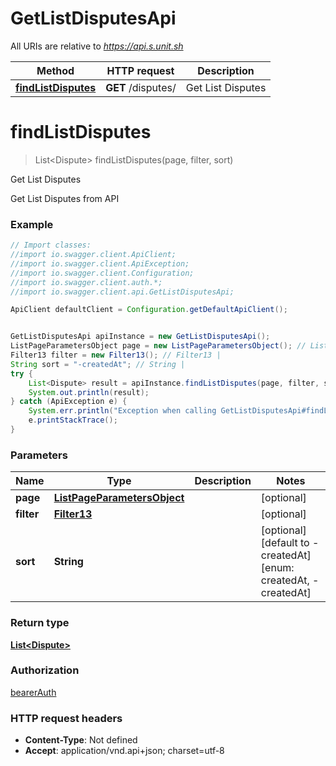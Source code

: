 # GetListDisputesApi

All URIs are relative to *https://api.s.unit.sh*

Method | HTTP request | Description
------------- | ------------- | -------------
[**findListDisputes**](GetListDisputesApi.md#findListDisputes) | **GET** /disputes/ | Get List Disputes

<a name="findListDisputes"></a>
# **findListDisputes**
> List&lt;Dispute&gt; findListDisputes(page, filter, sort)

Get List Disputes

Get List Disputes from API 

### Example
```java
// Import classes:
//import io.swagger.client.ApiClient;
//import io.swagger.client.ApiException;
//import io.swagger.client.Configuration;
//import io.swagger.client.auth.*;
//import io.swagger.client.api.GetListDisputesApi;

ApiClient defaultClient = Configuration.getDefaultApiClient();


GetListDisputesApi apiInstance = new GetListDisputesApi();
ListPageParametersObject page = new ListPageParametersObject(); // ListPageParametersObject | 
Filter13 filter = new Filter13(); // Filter13 | 
String sort = "-createdAt"; // String | 
try {
    List<Dispute> result = apiInstance.findListDisputes(page, filter, sort);
    System.out.println(result);
} catch (ApiException e) {
    System.err.println("Exception when calling GetListDisputesApi#findListDisputes");
    e.printStackTrace();
}
```

### Parameters

Name | Type | Description  | Notes
------------- | ------------- | ------------- | -------------
 **page** | [**ListPageParametersObject**](.md)|  | [optional]
 **filter** | [**Filter13**](.md)|  | [optional]
 **sort** | **String**|  | [optional] [default to -createdAt] [enum: createdAt, -createdAt]

### Return type

[**List&lt;Dispute&gt;**](Dispute.md)

### Authorization

[bearerAuth](../README.md#bearerAuth)

### HTTP request headers

 - **Content-Type**: Not defined
 - **Accept**: application/vnd.api+json; charset=utf-8

